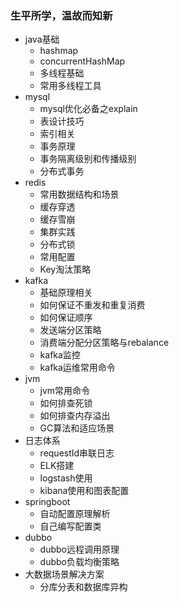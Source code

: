 ### 生平所学，温故而知新

* java基础
  * hashmap
  * concurrentHashMap
  * 多线程基础
  * 常用多线程工具 
* mysql
  * mysql优化必备之explain
  * 表设计技巧
  * 索引相关
  * 事务原理
  * 事务隔离级别和传播级别 
  * 分布式事务
* redis
  * 常用数据结构和场景
  * 缓存穿透
  * 缓存雪崩
  * 集群实践
  * 分布式锁
  * 常用配置
  * Key淘汰策略
* kafka
  * 基础原理相关
  * 如何保证不重发和重复消费
  * 如何保证顺序
  * 发送端分区策略
  * 消费端分配分区策略与rebalance
  * kafka监控
  * kafka运维常用命令
* jvm
  * jvm常用命令
  * 如何排查死锁
  * 如何排查内存溢出
  * GC算法和适应场景
* 日志体系
  * requestId串联日志
  * ELK搭建
  * logstash使用
  * kibana使用和图表配置
* springboot
  * 自动配置原理解析
  * 自己编写配置类
* dubbo
  * dubbo远程调用原理
  * dubbo负载均衡策略
* 大数据场景解决方案
  * 分库分表和数据库异构



